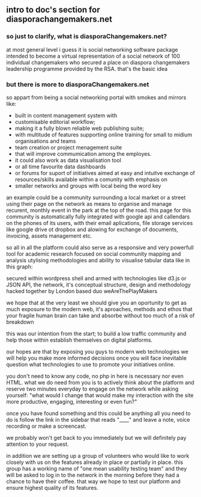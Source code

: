 ## intro to doc's section for diasporachangemakers.net

### so just to clarify, what is diasporaChangemakers.net?

at most general level i guess it is social networking software package intended to become a virtual representation of a social network of 100 individual changemakers who secured a place on diaspora changemakers leadership programme provided by the RSA. that's the basic idea

### but there is more to diasporaChangemakers.net

so appart from being a social networking portal with smokes and mirrors like:

- built in content management system with
- customisable editorial workflow;
- making it a fully blown reliable web publishing suite;
- with multitude of features supporting online training for small to midium organisations and teams
- team creation or project menagement suite
- that will improve commumication among the employes.
- it could also work as data visualisation tool
- or all time favourite data dashboards
- or forums for suport of initiatives aimed at easy and intuitve exchange of resources/skills available within a comunity with emphasis on
- smaller networks and groups with local being the word key

an example could be a community surrounding a local market or a street using their page on the network as means to organise and manage recurent, monthly event in the park at the top of the road. this page for this community is automatically fully integrated with google api and callendars on the phones of its users, with their email aplications, file storage services like google drive ot dropbox and alowing for exchange of documents, invoicing, assets management etc.

so all in all the platform could also serve as a responsive and very powerfull tool for academic research focused on social community mapping and analysis utylising methodologies and ability to visualise tabular data like in this graph:

secured within wordpress shell and armed with technologies like d3.js or JSON API, the network, it's conceptual structure, design and methodology hacked together by London based duo weAreThePlayMakers

we hope that at the very least we should give you an oportunity to get as much exposure to the modern web, it's aproaches, methods and ethos that your fragile human brain can take and absorbe without too much of a risk of breakdown






this was our intention from the start; to build a low traffic community and help those within establish themselves on digital platforms.

our hopes are that by exposing you guys to modern web technologies we will help you make more informed decisions once you will face inevitable question what technologies to use to promote your initiatives online.

you don't need to know any code, no php in here is necessary nor even HTML. what we do need from you is to actively think about the platform and reserve two minutes everyday to engage on the network while asking yourself: "what would I change that would make my interaction with the site more productive, engaging, interesting or even fun?"

once you have found something and this could be anything all you need to do is follow the link in the sidebar that reads "____" and leave a note, voice recording or make a screencast.

we probably won't get back to you immediately but we will definitely pay attention to your request.

in addition we are setting up a group of volunteers who would like to work closely with us on the features already in place or partially in place. this group has a working name of "one mean usability testing team" and they will be asked to log in to the network in the morning before they had a chance to have their coffee. that way we hope to test our platform and ensure highest quality of its features.
